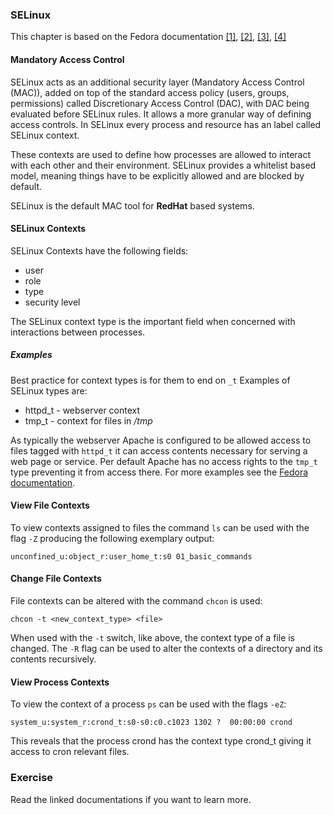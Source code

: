 ### SELinux
This chapter is based on the Fedora documentation [[1]](https://docs.fedoraproject.org/en-US/Fedora/13/html/Security-Enhanced_Linux/sect-Security-Enhanced_Linux-SELinux_Contexts-SELinux_Contexts_for_Processes.html), [[2]](https://docs.fedoraproject.org/en-US/Fedora/11/html/Security-Enhanced_Linux/sect-Security-Enhanced_Linux-Working_with_SELinux-SELinux_Contexts_Labeling_Files.html), [[3]](https://docs.fedoraproject.org/en-US/quick-docs/getting-started-with-selinux/), [[4]](https://docs.fedoraproject.org/en-US/Fedora/11/html/Security-Enhanced_Linux/chap-Security-Enhanced_Linux-SELinux_Contexts.html)

#### Mandatory Access Control
SELinux acts as an additional security layer (Mandatory Access Control (MAC)), added on top of the standard access policy (users, groups, permissions) called Discretionary Access Control (DAC), with DAC being evaluated before SELinux rules.
It allows a more granular way of defining access controls.
In SELinux every process and resource has an label called SELinux context.

These contexts are used to define how processes are allowed to interact with each other and their environment.
SELinux provides a whitelist based model, meaning things have to be explicitly allowed and are blocked by default.

SELinux is the default MAC tool for **RedHat** based systems.

#### SELinux Contexts
SELinux Contexts have the following fields:

- user
- role
- type
- security level

The SELinux context type is the important field when concerned with interactions between processes. 

##### Examples
Best practice for context types is for them to end on `_t` Examples of SELinux types are:

- httpd_t - webserver context
- tmp_t - context for files in */tmp*

As typically the webserver Apache is configured to be allowed access to files tagged with `httpd_t` it can access contents necessary for serving a web page or service. Per default Apache has no access rights to the `tmp_t` type preventing it from access there.
For more examples see the [Fedora documentation](https://docs.fedoraproject.org/en-US/quick-docs/getting-started-with-selinux/#getting-started-with-selinux-selinux-examples).

#### View File Contexts
To view contexts assigned to files the command `ls` can be used with the flag `-Z` producing the following exemplary output:

~~~~
unconfined_u:object_r:user_home_t:s0 01_basic_commands
~~~~


#### Change File Contexts
File contexts can be altered with the command `chcon` is used:

~~~~
chcon -t <new_context_type> <file>
~~~~
When used with the `-t` switch, like above, the context type of a file is changed. The `-R` flag can be used to alter the contexts of a directory and its contents recursively.

#### View Process Contexts
To view the context of a process `ps` can be used with the flags `-eZ`:

~~~~
system_u:system_r:crond_t:s0-s0:c0.c1023 1302 ?  00:00:00 crond
~~~~

This reveals that the process crond has the context type crond_t giving it access to cron relevant files.

### Exercise
Read the linked documentations if you want to learn more.

